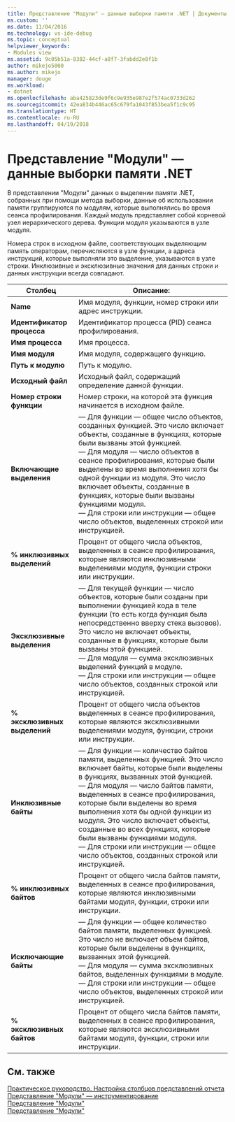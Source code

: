 ```yaml
---
title: Представление "Модули" — данные выборки памяти .NET | Документы Майкрософт
ms.custom: ''
ms.date: 11/04/2016
ms.technology: vs-ide-debug
ms.topic: conceptual
helpviewer_keywords:
- Modules view
ms.assetid: 9c05b51a-8382-44cf-a8f7-3fabdd2e8f1b
author: mikejo5000
ms.author: mikejo
manager: douge
ms.workload:
- dotnet
ms.openlocfilehash: aba425823de9f6c9e935e987e2f574ac0733d262
ms.sourcegitcommit: 42ea834b446ac65c679fa1043f853bea5f1c9c95
ms.translationtype: HT
ms.contentlocale: ru-RU
ms.lasthandoff: 04/19/2018
---
```

# <a name="modules-view---net-memory-sampling-data"></a>Представление "Модули" — данные выборки памяти .NET
В представлении "Модули" данных о выделении памяти .NET, собранных при помощи метода выборки, данные об использовании памяти группируются по модулям, которые выполнялись во время сеанса профилирования. Каждый модуль представляет собой корневой узел иерархического дерева. Функции модуля указываются в узле модуля.  
  
 Номера строк в исходном файле, соответствующих выделяющим память операторам, перечисляются в узле функции, а адреса инструкций, которые выполняли это выделение, указываются в узле строки. Инклюзивные и эксклюзивные значения для данных строки и данных инструкции всегда совпадают.  
  
|Столбец|Описание:|  
|------------|-----------------|  
|**Name**|Имя модуля, функции, номер строки или адрес инструкции.|  
|**Идентификатор процесса**|Идентификатор процесса (PID) сеанса профилирования.|  
|**Имя процесса**|Имя процесса.|  
|**Имя модуля**|Имя модуля, содержащего функцию.|  
|**Путь к модулю**|Путь к модулю.|  
|**Исходный файл**|Исходный файл, содержащий определение данной функции.|  
|**Номер строки функции**|Номер строки, на которой эта функция начинается в исходном файле.|  
|**Включающие выделения**|— Для функции — общее число объектов, созданных функцией. Это число включает объекты, созданные в функциях, которые были вызваны этой функцией.<br />— Для модуля — число объектов в сеансе профилирования, которые были выделены во время выполнения хотя бы одной функции из модуля. Это число включает объекты, созданные в функциях, которые были вызваны функциями модуля.<br />— Для строки или инструкции — общее число объектов, выделенных строкой или инструкцией.|  
|**% инклюзивных выделений**|Процент от общего числа объектов, выделенных в сеансе профилирования, которые являются инклюзивными выделениями модуля, функции строки или инструкции.|  
|**Эксклюзивные выделения**|— Для текущей функции — число объектов, которые были созданы при выполнении функцией кода в теле функции (то есть когда функция была непосредственно вверху стека вызовов). Это число не включает объекты, созданные в функциях, которые были вызваны этой функцией.<br />— Для модуля — сумма эксклюзивных выделений функций в модуле.<br />— Для строки или инструкции — общее число объектов, созданных строкой или инструкцией.|  
|**% эксклюзивных выделений**|Процент от общего числа объектов выделенных в сеансе профилирования, которые являются эксклюзивными выделениями модуля, функции, строки или инструкции.|  
|**Инклюзивные байты**|— Для функции — количество байтов памяти, выделенных функцией. Это число включает байты, которые были выделены в функциях, вызванных этой функцией.<br />— Для модуля — число байтов памяти, выделенных в сеансе профилирования, которые были выделены во время выполнения хотя бы одной функции из модуля. Это число включает объекты, созданные во всех функциях, которые были вызваны функциями модуля.<br />— Для строки или инструкции — общее число объектов, созданных строкой или инструкцией.|  
|**% инклюзивных байтов**|Процент от общего числа байтов памяти, выделенных в сеансе профилирования, которые являются инклюзивными байтами модуля, функции, строки или инструкции.|  
|**Исключающие байты**|— Для функции — общее количество байтов памяти, выделенных функцией. Это число не включает объем байтов, которые были выделены в функциях, вызванных этой функцией.<br />— Для модуля — сумма эксклюзивных байтов, выделенных функциями в модуле.<br />— Для строки или инструкции — общее число объектов, выделенных строкой или инструкцией.|  
|**% эксклюзивных байтов**|Процент от общего числа байтов памяти, выделенных в сеансе профилирования, которые являются эксклюзивными байтами модуля, функции, строки или инструкции.|  
  
## <a name="see-also"></a>См. также  
 [Практическое руководство. Настройка столбцов представлений отчета](../profiling/how-to-customize-report-view-columns.md)   
 [Представление "Модули" — инструментирование](../profiling/modules-view-dotnet-memory-instrumentation-data.md)   
 [Представление "Модули"](../profiling/modules-view-sampling-data.md)   
 [Представление "Модули"](../profiling/modules-view-instrumentation-data.md)